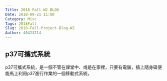 ```yaml
---
Title: 2018 Fall W2 BLOG
Date: 2018-09-21 11:00
Category: Misc
Tags: 2018Fall
Slug: 2018-Fall-Project-Blog-W2
Author: 40423214
---
```


p37可攜式系統
----

<!-- PELICAN_END_SUMMARY -->

p37可攜式系統，是一個不管在課堂中、或是在家裡，只要有電腦，插上隨身碟便能馬上利用p37進行作業的一個移動式系統，